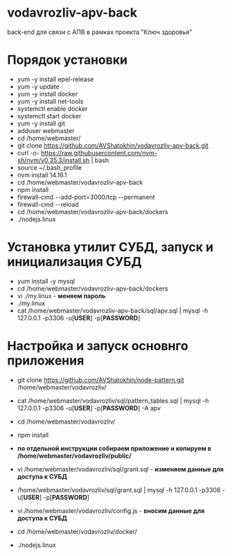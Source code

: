 # vodavrozliv-apv-back
back-end для связи с АПВ в рамках проекта "Ключ здоровья"

# Порядок установки

* yum -y install epel-release
* yum -y update
* yum -y install docker
* yum -y install net-tools
* systemctl enable docker
* systemctl start docker
* yum -y install git
* adduser webmaster
* cd /home/webmaster/
* git clone https://github.com/AVShatokhin/vodavrozliv-apv-back.git
* curl -o- https://raw.githubusercontent.com/nvm-sh/nvm/v0.35.3/install.sh | bash
* source ~/.bash_profile
* nvm install 14.16.1
* cd /home/webmaster/vodavrozliv-apv-back
* npm install
* firewall-cmd --add-port=3000/tcp --permanent
* firewall-cmd --reload
* cd /home/webmaster/vodavrozliv-apv-back/dockers
* ./nodejs.linux

# Установка утилит СУБД, запуск и инициализация СУБД

* yum install -y mysql
* cd /home/webmaster/vodavrozliv-apv-back/dockers
* vi ./my.linux - **меняем пароль**
* ./my.linux
* cat /home/webmaster/vodavrozliv-apv-back/sql/apv.sql | mysql -h 127.0.0.1 -p3306 -u[**USER**] -p[**PASSWORD**]

# Настройка и запуск основнго приложения

* git clone https://github.com/AVShatokhin/node-pattern.git /home/webmaster/vodavrozliv/
* cat /home/webmaster/vodavrozliv/sql/pattern_tables.sql | mysql -h 127.0.0.1 -p3306 -u[**USER**] -p[**PASSWORD**] -A apv
* cd /home/webmaster/vodavrozliv/
* npm install

* **по отдельной инструкции собираем приложение и копируем в /home/webmaster/vodavrozliv/public/**

* vi /home/webmaster/vodavrozliv/sql/grant.sql - **изменяем данные для доступа к СУБД**
* /home/webmaster/vodavrozliv/sql/grant.sql | mysql -h 127.0.0.1 -p3306 -u[**USER**] -p[**PASSWORD**]
* vi /home/webmaster/vodavrozliv/config.js - **вносим данные для доступа к СУБД**
* cd /home/webmaster/vodavrozliv/docker/
* ./nodejs.linux
